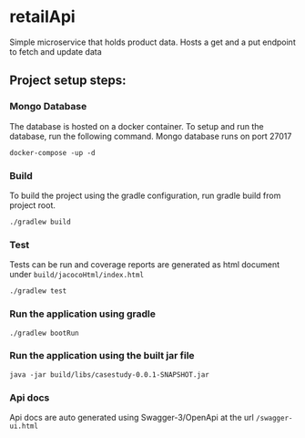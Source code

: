 # retailApi
Simple microservice that holds product data. Hosts a get and a put endpoint to fetch and update data

## Project setup steps:

### Mongo Database
The database is hosted on a docker container. To setup and run the database, run the following command.
Mongo database runs on port 27017
```
docker-compose -up -d
```

### Build 
To build the project using the gradle configuration, run gradle build from project root.

```
./gradlew build
```

### Test
Tests can be run and coverage reports are generated as html document under `build/jacocoHtml/index.html`
```
./gradlew test
```

### Run the application using gradle
```
./gradlew bootRun
```

### Run the application using the built jar file
```
java -jar build/libs/casestudy-0.0.1-SNAPSHOT.jar
```

### Api docs
Api docs are auto generated using Swagger-3/OpenApi at the url `/swagger-ui.html`